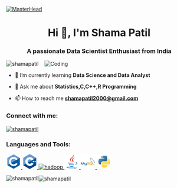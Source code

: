 [![MasterHead](https://www.eastwest.ngo/sites/default/files/styles/1600x400/public/ideas-image/Cyber3.jpg?itok=3pFZXU8W)](https://shamapatil.io)
<h1 align="center">Hi 👋, I'm Shama Patil</h1>
<h3 align="center">A passionate Data Scientist Enthusiast from India</h3>
<img align="right" alt="Coding" width="400" src="https://i.pinimg.com/originals/57/9f/46/579f46545cfb1e057d9198f86adae581.jpg">

<p align="left"> <img src="https://komarev.com/ghpvc/?username=shamapatil&label=Profile%20views&color=0e75b6&style=flat" alt="shamapatil" /> </p>

- 🌱 I’m currently learning **Data Science and Data Analyst**

- 💬 Ask me about **Statistics,C,C++,R Programming**

- 📫 How to reach me **shamapatil2000@gmail.com**

<h3 align="left">Connect with me:</h3>
<p align="left">
<a href="https://linkedin.com/in/shama patil" target="blank"><img align="center" src="https://raw.githubusercontent.com/rahuldkjain/github-profile-readme-generator/master/src/images/icons/Social/linked-in-alt.svg" alt="shamapatil" height="30" width="40" /></a>
</p>

<h3 align="left">Languages and Tools:</h3>
<p align="left"> <a href="https://www.cprogramming.com/" target="_blank" rel="noreferrer"> <img src="https://raw.githubusercontent.com/devicons/devicon/master/icons/c/c-original.svg" alt="c" width="40" height="40"/> </a> <a href="https://www.w3schools.com/cpp/" target="_blank" rel="noreferrer"> <img src="https://raw.githubusercontent.com/devicons/devicon/master/icons/cplusplus/cplusplus-original.svg" alt="cplusplus" width="40" height="40"/> </a> <a href="https://hadoop.apache.org/" target="_blank" rel="noreferrer"> <img src="https://www.vectorlogo.zone/logos/apache_hadoop/apache_hadoop-icon.svg" alt="hadoop" width="40" height="40"/> </a> <a href="https://www.java.com" target="_blank" rel="noreferrer"> <img src="https://raw.githubusercontent.com/devicons/devicon/master/icons/java/java-original.svg" alt="java" width="40" height="40"/> </a> <a href="https://www.mysql.com/" target="_blank" rel="noreferrer"> <img src="https://raw.githubusercontent.com/devicons/devicon/master/icons/mysql/mysql-original-wordmark.svg" alt="mysql" width="40" height="40"/> </a> <a href="https://www.python.org" target="_blank" rel="noreferrer"> <img src="https://raw.githubusercontent.com/devicons/devicon/master/icons/python/python-original.svg" alt="python" width="40" height="40"/> </a> </p>
<p><img align="left" src="https://github-readme-stats.vercel.app/api/top-langs?username=shamapatil&show_icons=true&locale=en&layout=compact" alt="shamapatil" /></p>

<p><img align="center" src="https://github-readme-streak-stats.herokuapp.com/?user=shamapatil&" alt="shamapatil" /></p>
